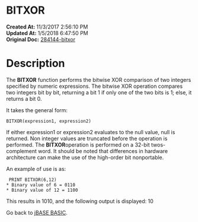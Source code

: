 # BITXOR

**Created At:** 11/3/2017 2:56:10 PM  
**Updated At:** 1/5/2018 6:47:50 PM  
**Original Doc:** [284144-bitxor](https://docs.jbase.com/36868-jbase-basic/284144-bitxor)  


# Description

The **BITXOR** function performs the bitwise XOR comparison of two integers specified by numeric expressions. The bitwise XOR operation compares two integers bit by bit, returning a bit 1 if only one of the two bits is 1; else, it returns a bit 0.

It takes the general form:

```
BITXOR(expression1, expression2) 
```

If either expression1 or expression2 evaluates to the null value, null is returned.
Non integer values are truncated before the operation is performed.
The **BITXOR**operation is performed on a 32-bit twos-complement word. It should be noted that differences in hardware architecture can make the use of the high-order bit nonportable.

An example of use is as:

```
 PRINT BITXOR(6,12)
* Binary value of 6 = 0110
* Binary value of 12 = 1100
```

This results in 1010, and the following output is displayed:
10



Go back to [jBASE BASIC](263498-jbase-basic).
